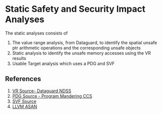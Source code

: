 # Static Safety and Security Impact Analyses
The static analyses consists of 
1. The value range analysis, from Dataguard,  to identify the spatial unsafe ptr arithmetic operations and the corresponding unsafe objects
2. Static analysis to identify the unsafe memory accesses using the VR results
3. Usable Target analysis which uses a PDG and SVF 

## References
1. [VR Source- Dataguard NDSS](https://github.com/Lightninghkm/DataGuard)
2. [PDG Source - Program Mandering CCS ](https://github.com/ARISTODE/program-dependence-graph)
3. [SVF Source](https://github.com/SVF-tools/SVF)
4. [LLVM ASAN](https://github.com/llvm-mirror/llvm/blob/master/lib/Transforms/Instrumentation/AddressSanitizer.cpp)


